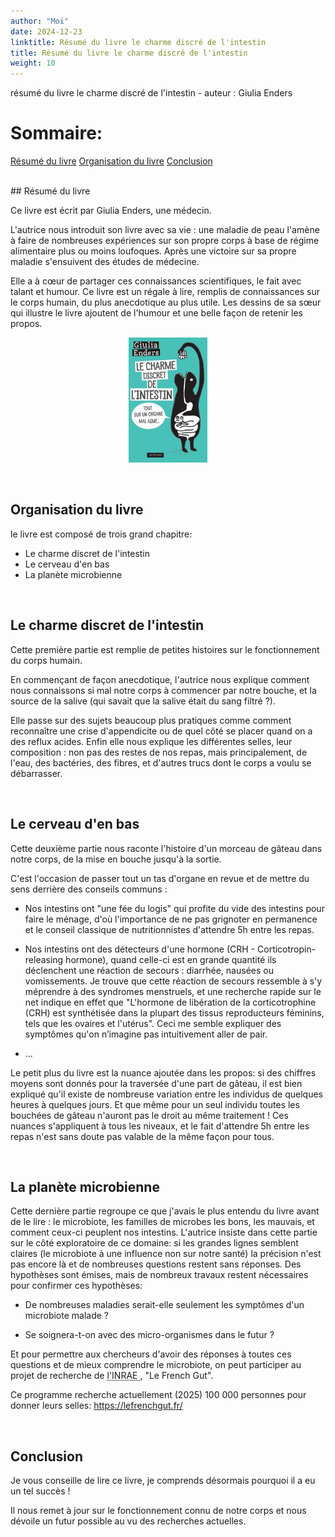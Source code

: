 ```yaml
---
author: "Moi"
date: 2024-12-23
linktitle: Résumé du livre le charme discré de l'intestin
title: Résumé du livre le charme discré de l'intestin 
weight: 10
---
```


résumé du livre le charme discré de l'intestin - auteur : Giulia Enders

# Sommaire:

[Résumé du livre](#resume)
[Organisation du livre](#organisation)
[Conclusion](#conclusion)

<br>
## Résumé du livre <a id="resume"></a>

Ce livre est écrit par Giulia Enders, une médecin.

L'autrice nous introduit son livre avec sa vie : une maladie de peau l'amène à faire de nombreuses expériences sur son propre corps à base de régime alimentaire plus ou moins loufoques. Après une victoire sur sa propre maladie s'ensuivent des études de médecine.

Elle a à cœur de partager ces connaissances scientifiques, le fait avec talant et humour. Ce livre est un régale à lire, remplis de connaissances sur le corps humain, du plus anecdotique au plus utile. Les dessins de sa sœur qui illustre le livre ajoutent de l'humour et une belle façon de retenir les propos.

<p align="center">
  <a href="Le-Charme-discret-de-l-intestin.jpg">
  <img src="700x300Le-Charme-discret-de-l-intestin.jpg"
alt=""
width="25%" 
height="auto"/>
  </a>
</p>

<br>

## Organisation du livre <a id="organisation"></a>

le livre est composé de trois grand chapitre:

* Le charme discret de l'intestin
* Le cerveau d'en bas 
* La planète microbienne

<br>

## Le charme discret de l'intestin 

Cette première partie est remplie de petites histoires sur le fonctionnement du corps humain.

En commençant de façon anecdotique, l'autrice nous explique comment nous connaissons si mal notre corps à commencer par notre bouche, et la source de la salive (qui savait que la salive était du sang filtré ?).

Elle passe sur des sujets beaucoup plus pratiques comme comment reconnaître une crise d'appendicite ou de quel côté se placer quand on a des reflux acides. Enfin elle nous explique les différentes selles, leur composition : non pas des restes de nos repas, mais principalement, de l'eau, des bactéries, des fibres, et d'autres trucs dont le corps a voulu se débarrasser.

<br>

## Le cerveau d'en bas

Cette deuxième partie nous raconte l'histoire d'un morceau de gâteau dans notre corps, de la mise en bouche jusqu'à la sortie.

C'est l'occasion de passer tout un tas d'organe en revue et de mettre du sens derrière des conseils communs :

* Nos intestins ont "une fée du logis" qui profite du vide des intestins pour faire le ménage, d'où l'importance de ne pas grignoter en permanence et le conseil classique de nutritionnistes d'attendre 5h entre les repas.

* Nos intestins ont des détecteurs d'une hormone (CRH - Corticotropin-releasing hormone), quand celle-ci est en grande quantité ils déclenchent une réaction de secours : diarrhée, nausées ou vomissements. Je trouve que cette réaction de secours ressemble à s'y méprendre à des syndromes menstruels, et une recherche rapide sur le net indique en effet que "L'hormone de libération de la corticotrophine (CRH) est synthétisée dans la plupart des tissus reproducteurs féminins, tels que les ovaires et l'utérus". Ceci me semble expliquer des symptômes qu'on n’imagine pas intuitivement aller de pair.

* ...

Le petit plus du livre est la nuance ajoutée dans les propos: si des chiffres moyens sont donnés pour la traversée d'une part de gâteau, il est bien expliqué qu'il existe de nombreuse variation entre les individus de quelques heures à quelques jours. Et que même pour un seul individu toutes les bouchées de gâteau n'auront pas le droit au même traitement ! Ces nuances s'appliquent à tous les niveaux, et le fait d'attendre 5h entre les repas n'est sans doute pas valable de la même façon pour tous.

<br>

## La planète microbienne

Cette dernière partie regroupe ce que j'avais le plus entendu du livre avant de le lire : le microbiote, les familles de microbes les bons, les mauvais, et comment ceux-ci peuplent nos intestins. L'autrice insiste dans cette partie sur le côté exploratoire de ce domaine: si les grandes lignes semblent claires (le microbiote à une influence non sur notre santé) la précision n'est pas encore là et de nombreuses questions restent sans réponses. Des hypothèses sont émises, mais de nombreux travaux restent nécessaires pour confirmer ces hypothèses:

 * De nombreuses maladies serait-elle seulement les symptômes d'un microbiote malade ?

* Se soignera-t-on avec des micro-organismes dans le futur ?


Et pour permettre aux chercheurs d'avoir des réponses à toutes ces questions et de mieux comprendre le microbiote, on peut participer au projet de recherche de <abbr title="Institut National de Recherche pour l'Agriculture, l'Alimentation et l'Environnement"> l'INRAE </abbr>, "Le French Gut".

Ce programme recherche actuellement (2025) 100 000 personnes pour donner leurs selles: https://lefrenchgut.fr/


<br>

## Conclusion <a id="conclusion"></a>
Je vous conseille de lire ce livre, je comprends désormais pourquoi il a eu un tel succès !

Il nous remet à jour sur le fonctionnement connu de notre corps et nous dévoile un futur possible au vu des recherches actuelles.


<br>



